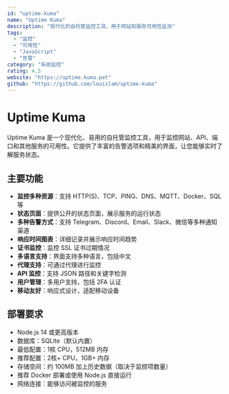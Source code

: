 ```yaml
---
id: "uptime-kuma"
name: "Uptime Kuma"
description: "现代化的自托管监控工具，用于网站和服务可用性监测"
tags:
  - "监控"
  - "可用性"
  - "JavaScript"
  - "告警"
category: "系统监控"
rating: 4.5
website: "https://uptime.kuma.pet"
github: "https://github.com/louislam/uptime-kuma"
---
```


# Uptime Kuma

Uptime Kuma 是一个现代化、易用的自托管监控工具，用于监控网站、API、端口和其他服务的可用性。它提供了丰富的告警选项和精美的界面，让您能够实时了解服务状态。

## 主要功能

- **监控多种资源**：支持 HTTP(S)、TCP、PING、DNS、MQTT、Docker、SQL 等
- **状态页面**：提供公开的状态页面，展示服务的运行状态
- **多种告警方式**：支持 Telegram、Discord、Email、Slack、微信等多种通知渠道
- **响应时间图表**：详细记录并展示响应时间趋势
- **证书监控**：监控 SSL 证书过期情况
- **多语言支持**：界面支持多种语言，包括中文
- **代理支持**：可通过代理进行监控
- **API 监控**：支持 JSON 路径和关键字检测
- **用户管理**：多用户支持，包括 2FA 认证
- **移动友好**：响应式设计，适配移动设备

## 部署要求

- Node.js 14 或更高版本
- 数据库：SQLite（默认内置）
- 最低配置：1核 CPU，512MB 内存
- 推荐配置：2核+ CPU，1GB+ 内存
- 存储空间：约 100MB 加上历史数据（取决于监控项数量）
- 推荐 Docker 部署或使用 Node.js 直接运行
- 网络连接：能够访问被监控的服务 